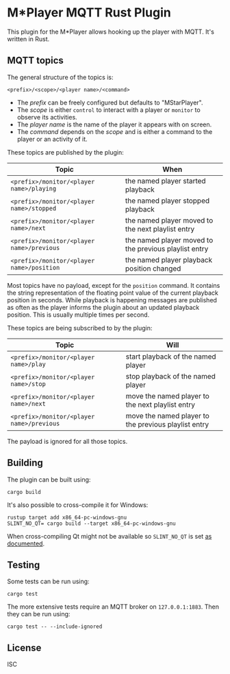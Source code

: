 # M*Player MQTT Rust Plugin 

This plugin for the M*Player allows hooking up the player with MQTT. It's written in Rust.

## MQTT topics

The general structure of the topics is:

    <prefix>/<scope>/<player name>/<command>

* The *prefix* can be freely configured but defaults to "MStarPlayer".
* The *scope* is either `control` to interact with a player or `monitor` to observe its activities.
* The *player name* is the name of the player it appears with on screen.
* The *command* depends on the *scope* and is either a command to the player or an activity of it.

These topics are published by the plugin:

| Topic                                     | When                                                  |
|-------------------------------------------|-------------------------------------------------------|
| `<prefix>/monitor/<player name>/playing`  | the named player started playback                     |
| `<prefix>/monitor/<player name>/stopped`  | the named player stopped playback                     |
| `<prefix>/monitor/<player name>/next`     | the named player moved to the next playlist entry     |
| `<prefix>/monitor/<player name>/previous` | the named player moved to the previous playlist entry |
| `<prefix>/monitor/<player name>/position` | the named player playback position changed            |

Most topics have no payload, except for the `position` command. It contains the string representation of the floating point value of the current playback position in seconds.
While playback is happening messages are published as often as the player informs the plugin about an updated playback position. This is usually multiple times per second.

These topics are being subscribed to by the plugin:

| Topic                                     | Will                                                  |
|-------------------------------------------|-------------------------------------------------------|
| `<prefix>/monitor/<player name>/play`     | start playback of the named player                   |
| `<prefix>/monitor/<player name>/stop`     | stop playback of the named player                    |
| `<prefix>/monitor/<player name>/next`     | move the named player to the next playlist entry     |
| `<prefix>/monitor/<player name>/previous` | move the named player to the previous playlist entry |

The payload is ignored for all those topics.

## Building

The plugin can be built using:

    cargo build

It's also possible to cross-compile it for Windows:

    rustup target add x86_64-pc-windows-gnu
    SLINT_NO_QT= cargo build --target x86_64-pc-windows-gnu

When cross-compiling Qt might not be available so `SLINT_NO_QT` is set [as documented](https://github.com/slint-ui/slint/blob/0b2e95f3115ba0f28256acebeb393271bb81d9a8/docs/install_qt.md#how-to-disable-the-qt-backend).

## Testing

Some tests can be run using:

    cargo test

The more extensive tests require an MQTT broker on `127.0.0.1:1883`. Then they can be run using:

    cargo test -- --include-ignored

## License

ISC
